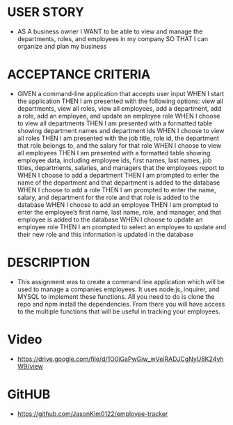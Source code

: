 # USER STORY
* AS A business owner
I WANT to be able to view and manage the departments, roles, and employees in my company
SO THAT I can organize and plan my business

# ACCEPTANCE CRITERIA
* GIVEN a command-line application that accepts user input
WHEN I start the application
THEN I am presented with the following options: view all departments, view all roles, view all employees, add a department, add a role, add an employee, and update an employee role
WHEN I choose to view all departments
THEN I am presented with a formatted table showing department names and department ids
WHEN I choose to view all roles
THEN I am presented with the job title, role id, the department that role belongs to, and the salary for that role
WHEN I choose to view all employees
THEN I am presented with a formatted table showing employee data, including employee ids, first names, last names, job titles, departments, salaries, and managers that the employees report to
WHEN I choose to add a department
THEN I am prompted to enter the name of the department and that department is added to the database
WHEN I choose to add a role
THEN I am prompted to enter the name, salary, and department for the role and that role is added to the database
WHEN I choose to add an employee
THEN I am prompted to enter the employee’s first name, last name, role, and manager, and that employee is added to the database
WHEN I choose to update an employee role
THEN I am prompted to select an employee to update and their new role and this information is updated in the database

# DESCRIPTION
* This assignment was to create a command line application which will be used to manage a companies employees. It uses node.js, inquirer, and MYSQL to implement these functions. All you need to do is clone the repo and npm install the dependencies. From there you will have access to the multiple functions that will be useful in tracking your employees.

# Video
* https://drive.google.com/file/d/1O0iGaPwGiw_wVeiRADJCgNyU8K24vhW9/view

# GitHUB
* https://github.com/JasonKim0122/employee-tracker
